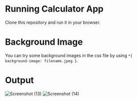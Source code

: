 # Running Calculator App

Clone this repository and run it in your browser.

# Background Image

You can try some background images in the css file by using `*{ background-image: filename.jpeg }`.

# Output

![Screenshot (13)](https://user-images.githubusercontent.com/33764768/191672127-7fd9207f-f783-4041-9c0a-febb21bbaee9.png) 
![Screenshot (14)](https://user-images.githubusercontent.com/33764768/191672185-c26d0550-2b2b-4ca6-940d-627e58b254e1.png)
